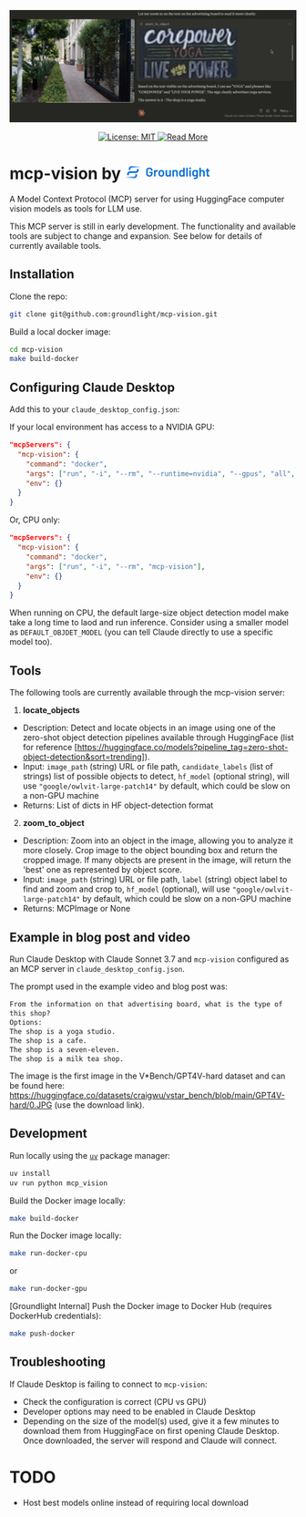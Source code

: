 <p align="center">
<img src="images/image0_and_claude_zoomed_in.png">
</p>

<p align="center">
  <a href="https://opensource.org/licenses/MIT">
    <img src="https://img.shields.io/badge/License-MIT-yellow?style=for-the-badge" alt="License: MIT">
  <a href="https://www.groundlight.ai/blog/vision-as-mcp-service">
    <img src="https://img.shields.io/badge/Read%20More-Blog-orange?style=for-the-badge"  alt="Read More">
  </a>
</p>
  </a>
</p>

# mcp-vision by <img src="images/gl_logo.png" height=25>

A Model Context Protocol (MCP) server for using HuggingFace computer vision models as tools for LLM use.

This MCP server is still in early development. The functionality and available tools are subject to change and expansion. 
See below for details of currently available tools.

## Installation

Clone the repo:
```bash
git clone git@github.com:groundlight/mcp-vision.git
```

Build a local docker image:
```bash
cd mcp-vision
make build-docker
```

## Configuring Claude Desktop

Add this to your `claude_desktop_config.json`:

If your local environment has access to a NVIDIA GPU:
```json
"mcpServers": {
  "mcp-vision": {
    "command": "docker",
    "args": ["run", "-i", "--rm", "--runtime=nvidia", "--gpus", "all", "mcp-vision"],
	"env": {}
  }
}
```
Or, CPU only:
```json
"mcpServers": {
  "mcp-vision": {
    "command": "docker",
    "args": ["run", "-i", "--rm", "mcp-vision"],
	"env": {}
  }
}
```
When running on CPU, the default large-size object detection model make take a long time to laod and run inference. Consider using a smaller model as `DEFAULT_OBJDET_MODEL` (you can tell Claude directly to use a specific model too). 

## Tools
The following tools are currently available through the mcp-vision server:

1. **locate_objects**
- Description: Detect and locate objects in an image using one of the zero-shot object detection pipelines available 
through HuggingFace (list for reference [https://huggingface.co/models?pipeline_tag=zero-shot-object-detection&sort=trending]). 
- Input: `image_path` (string) URL or file path, `candidate_labels` (list of strings) list of possible objects to detect, `hf_model` (optional string), will use `"google/owlvit-large-patch14"` by default, which could be slow on a non-GPU machine
- Returns: List of dicts in HF object-detection format

2. **zoom_to_object**
- Description: Zoom into an object in the image, allowing you to analyze it more closely. Crop image to the object bounding box and return the cropped image. If many objects are present in the image, will return the 'best' one as represented by object score.
- Input: `image_path` (string) URL or file path, `label` (string) object label to find and zoom and crop to, `hf_model` (optional), will use `"google/owlvit-large-patch14"` by default, which could be slow on a non-GPU machine
- Returns: MCPImage or None


## Example in blog post and video

Run Claude Desktop with Claude Sonnet 3.7 and `mcp-vision` configured as an MCP server in `claude_desktop_config.json`. 

The prompt used in the example video and blog post was: 
```
From the information on that advertising board, what is the type of this shop?
Options:
The shop is a yoga studio.
The shop is a cafe.
The shop is a seven-eleven.
The shop is a milk tea shop.
```
The image is the first image in the V*Bench/GPT4V-hard dataset and can be found here: https://huggingface.co/datasets/craigwu/vstar_bench/blob/main/GPT4V-hard/0.JPG (use the download link). 

## Development

Run locally using the <a href="https://github.com/astral-sh/uv">`uv`</a> package manager:
```bash
uv install
uv run python mcp_vision
```

Build the Docker image locally:
```bash
make build-docker
```

Run the Docker image locally:
```bash
make run-docker-cpu
```
or 
```bash
make run-docker-gpu
```

[Groundlight Internal] Push the Docker image to Docker Hub (requires DockerHub credentials):
```bash
make push-docker
```

## Troubleshooting

If Claude Desktop is failing to connect to `mcp-vision`:
- Check the configuration is correct (CPU vs GPU)
- Developer options may need to be enabled in Claude Desktop
- Depending on the size of the model(s) used, give it a few minutes to download them from HuggingFace on first opening Claude Desktop. Once downloaded, the server will respond and Claude will connect.

# TODO
- Host best models online instead of requiring local download


